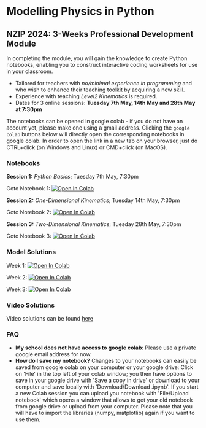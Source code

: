 #  Modelling Physics in Python
## NZIP 2024: 3-Weeks Professional Development Module

In completing the module, you will gain the knowledge to create Python notebooks, enabling you to construct interactive  coding worksheets for use in your classroom.

- Tailored for teachers with *no/minimal experience in programming* and who wish to enhance their teaching toolkit by acquiring a new skill.
- Experience with teaching *Level2 Kinematics* is required.
- Dates for 3 online sessions: **Tuesday 7th May, 14th May and 28th May at 7:30pm**

The notebooks can be opened in google colab - if you do not have an account yet, please make one using a gmail address.
Clicking the ```google colab``` buttons below will directly open the corresponding notebooks in google colab.
In order to open the link in a new tab on your browser, just do CTRL+click (on Windows and Linux) or CMD+click (on MacOS).


### Notebooks

**Session 1:** *Python Basics*; Tuesday 7th May, 7:30pm

Goto Notebook 1: [![Open In Colab](https://colab.research.google.com/assets/colab-badge.svg)](https://colab.research.google.com/github/ElkePahl/NZIP2024_Python_Modelling_Physics/blob/main/notebook1_2024.ipynb)

**Session 2:** *One-Dimensional Kinematics*; Tuesday 14th May, 7:30pm

Goto Notebook 2: [![Open In Colab](https://colab.research.google.com/assets/colab-badge.svg)](https://colab.research.google.com/github/ElkePahl/NZIP2024_Python_Modelling_Physics/blob/main/notebook2_2024.ipynb)

**Session 3:** *Two-Dimensional Kinematics*; Tuesday 28th May, 7:30pm

Goto Notebook 3: [![Open In Colab](https://colab.research.google.com/assets/colab-badge.svg)](https://colab.research.google.com/github/ElkePahl/NZIP2024_Python_Modelling_Physics/blob/main/notebook3_2024.ipynb)

### Model Solutions

Week 1: [![Open In Colab](https://colab.research.google.com/assets/colab-badge.svg)](https://colab.research.google.com/github/ElkePahl/NZIP2024_Python_Modelling_Physics/blob/main/modelanswers1_2024.ipynb)

Week 2: [![Open In Colab](https://colab.research.google.com/assets/colab-badge.svg)](https://colab.research.google.com/github/ElkePahl/NZIP2024_Python_Modelling_Physics/blob/main/modelanswers2_2024.ipynb)

Week 3: [![Open In Colab](https://colab.research.google.com/assets/colab-badge.svg)](https://colab.research.google.com/github/ElkePahl/NZIP2024_Python_Modelling_Physics/blob/main/modelanswers3_2024.ipynb)

### Video Solutions
Video solutions can be found [here](<https://github.com/ElkePahl/NZIP2024_Python_Modelling_Physics/blob/main/VideoList.docx>)


### FAQ
- **My school does not have access to google colab**: Please use a private google email address for now.
- **How do I save my notebook?** Changes to your notebooks can easily be saved from google colab on your computer or your google drive: Click on 'File' in the top left of your colab window; you then have options to save in your google drive with 'Save a copy in drive' or download to your computer and save locally with 'Download/Download .ipynb'. If you start a new Colab session you can upload you notebook with 'File/Upload notebook' which opens a window that allows to get your old notebook from google drive or upload from your computer. Please note that you will have to import the libraries (numpy, matplotlib) again if you want to use them.

